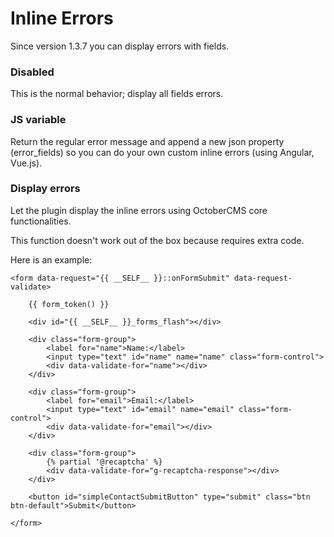 # Inline Errors

Since version 1.3.7 you can display errors  with fields.

### Disabled
This is the normal behavior; display all fields errors.

### JS variable
Return the regular error message and append a new json property (error_fields) so you can do your own custom inline errors (using Angular, Vue.js).

### Display errors
Let the plugin display the inline errors using OctoberCMS core functionalities.

This function doesn't work out of the box because requires extra code.

Here is an example:

```
<form data-request="{{ __SELF__ }}::onFormSubmit" data-request-validate>

    {{ form_token() }}

    <div id="{{ __SELF__ }}_forms_flash"></div>

    <div class="form-group">
        <label for="name">Name:</label>
        <input type="text" id="name" name="name" class="form-control">
        <div data-validate-for="name"></div>
    </div>

    <div class="form-group">
        <label for="email">Email:</label>
        <input type="text" id="email" name="email" class="form-control">
        <div data-validate-for="email"></div>
    </div>
    
    <div class="form-group">
        {% partial '@recaptcha' %}
        <div data-validate-for="g-recaptcha-response"></div>
    </div>

    <button id="simpleContactSubmitButton" type="submit" class="btn btn-default">Submit</button>

</form>
```